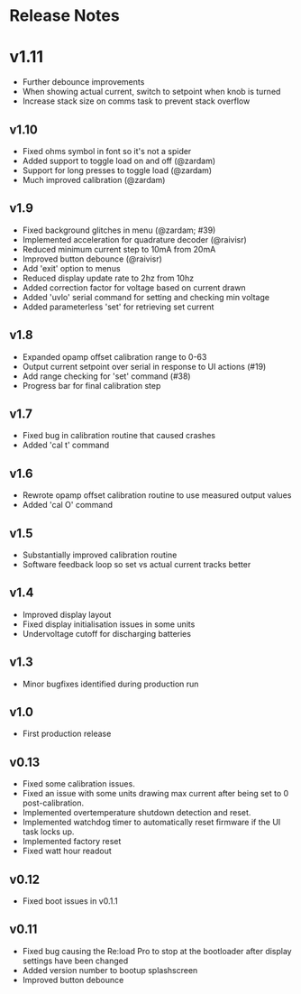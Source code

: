 # Release Notes

# v1.11
 - Further debounce improvements
 - When showing actual current, switch to setpoint when knob is turned
 - Increase stack size on comms task to prevent stack overflow

## v1.10
 - Fixed ohms symbol in font so it's not a spider
 - Added support to toggle load on and off (@zardam)
 - Support for long presses to toggle load (@zardam)
 - Much improved calibration (@zardam)

## v1.9
 - Fixed background glitches in menu (@zardam; #39)
 - Implemented acceleration for quadrature decoder (@raivisr)
 - Reduced minimum current step to 10mA from 20mA
 - Improved button debounce (@raivisr)
 - Add 'exit' option to menus
 - Reduced display update rate to 2hz from 10hz
 - Added correction factor for voltage based on current drawn
 - Added 'uvlo' serial command for setting and checking min voltage
 - Added parameterless 'set' for retrieving set current

## v1.8
 - Expanded opamp offset calibration range to 0-63
 - Output current setpoint over serial in response to UI actions (#19)
 - Add range checking for 'set' command (#38)
 - Progress bar for final calibration step

## v1.7
 - Fixed bug in calibration routine that caused crashes
 - Added 'cal t' command

## v1.6
 - Rewrote opamp offset calibration routine to use measured output values
 - Added 'cal O' command

## v1.5
 - Substantially improved calibration routine
 - Software feedback loop so set vs actual current tracks better

## v1.4
 - Improved display layout
 - Fixed display initialisation issues in some units
 - Undervoltage cutoff for discharging batteries

## v1.3
 - Minor bugfixes identified during production run

## v1.0
 - First production release

## v0.13
 - Fixed some calibration issues.
 - Fixed an issue with some units drawing max current after being set to 0 post-calibration.
 - Implemented overtemperature shutdown detection and reset.
 - Implemented watchdog timer to automatically reset firmware if the UI task locks up.
 - Implemented factory reset
 - Fixed watt hour readout

## v0.12
 - Fixed boot issues in v0.1.1

## v0.11
 - Fixed bug causing the Re:load Pro to stop at the bootloader after display settings have been changed
 - Added version number to bootup splashscreen
 - Improved button debounce